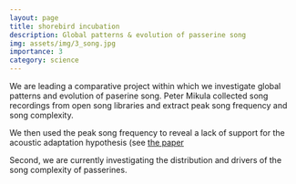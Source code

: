 ```yaml
---
layout: page
title: shorebird incubation
description: Global patterns & evolution of passerine song
img: assets/img/3_song.jpg
importance: 3
category: science
---
```


We are leading a comparative project within which we investigate global patterns and evolution of paserine song. Peter Mikula collected song recordings from open song libraries and extract peak song frequency and song complexity.

We then used the peak song frequency to reveal a lack of support for the acoustic adaptation hypothesis (see <a href='https://doi.org/10.1111/ele.13662'>the paper</a> 

Second, we are currently investigating the distribution and drivers of the song complexity of passerines.

